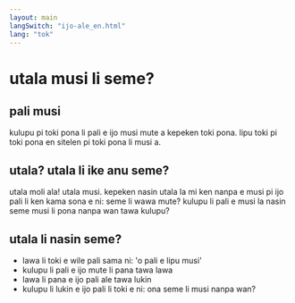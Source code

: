```yaml
---
layout: main
langSwitch: "ijo-ale_en.html"
lang: "tok"
---
```


# utala musi li seme?

## pali musi

kulupu pi toki pona li pali e ijo musi mute a kepeken toki pona. lipu toki pi toki pona en sitelen pi toki pona li musi a. 

## utala? utala li ike anu seme?

utala moli ala! utala musi. kepeken nasin utala la mi ken nanpa e musi pi ijo pali li ken kama sona e ni: seme li wawa mute? kulupu li pali e musi la nasin seme musi li pona nanpa wan tawa kulupu?

## utala li nasin seme?

- lawa li toki e wile pali sama ni: 'o pali e lipu musi' 
- kulupu li pali e ijo mute li pana tawa lawa 
- lawa li pana e ijo pali ale tawa lukin
- kulupu li lukin e ijo pali li toki e ni: ona seme li musi nanpa wan?

